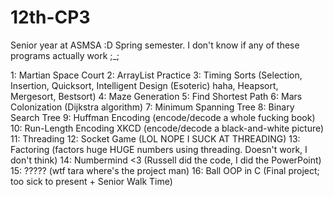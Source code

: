 # 12th-CP3
Senior year at ASMSA :D Spring semester.
I don't know if any of these programs actually work ;_;

1: Martian Space Court
2: ArrayList Practice
3: Timing Sorts (Selection, Insertion, Quicksort, Intelligent Design (Esoteric) haha, Heapsort, Mergesort, Bestsort)
4: Maze Generation
5: Find Shortest Path
6: Mars Colonization (Dijkstra algorithm)
7: Minimum Spanning Tree
8: Binary Search Tree
9: Huffman Encoding (encode/decode a whole fucking book)
10: Run-Length Encoding XKCD (encode/decode a black-and-white picture)
11: Threading
12: Socket Game (LOL NOPE I SUCK AT THREADING)
13: Factoring (factors huge HUGE numbers using threading. Doesn't work, I don't think)
14: Numbermind <3 (Russell did the code, I did the PowerPoint)
15: ????? (wtf tara where's the project man)
16: Ball OOP in C (Final project; too sick to present + Senior Walk Time)
